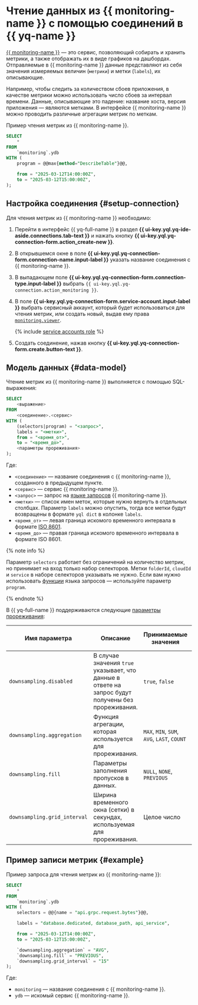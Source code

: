 # Чтение данных из {{ monitoring-name }} с помощью соединений в {{ yq-name }}

[{{ monitoring-name }}](../../monitoring/concepts/index.md) — это сервис, позволяющий собирать и хранить метрики, а также отображать их в виде графиков на дашбордах. Отправляемые в {{ monitoring-name }} данные представляют из себя значения измеряемых величин (`метрики`) и метки (`labels`), их описывающие. 

Например, чтобы следить за количеством сбоев приложения, в качестве метрики можно использовать число сбоев за интервал времени. Данные, описывающие это падение: название хоста, версия приложения — являются метками. В интерфейсе {{ monitoring-name }} можно проводить различные агрегации метрик по меткам.

Пример чтения метрик из {{ monitoring-name }}.

```sql
SELECT
    *
FROM
    `monitoring`.ydb
WITH (
    program = @@max{method="DescribeTable"}@@,

    from = "2025-03-12T14:00:00Z",
    to = "2025-03-12T15:00:00Z",
);
```

## Настройка соединения {#setup-connection}

Для чтения метрик из {{ monitoring-name }} необходимо:
1. Перейти в интерфейс {{ yq-full-name }} в раздел **{{ ui-key.yql.yq-ide-aside.connections.tab-text }}** и нажать кнопку **{{ ui-key.yql.yq-connection-form.action_create-new }}**.
1. В открывшемся окне в поле **{{ ui-key.yql.yq-connection-form.connection-name.input-label }}** указать название соединения с {{ monitoring-name }}.
1. В выпадающем поле **{{ ui-key.yql.yq-connection-form.connection-type.input-label }}** выбрать `{{ ui-key.yql.yq-connection.action_monitoring }}`.
1. В поле **{{ ui-key.yql.yq-connection-form.service-account.input-label }}** выбрать сервисный аккаунт, который будет использоваться для чтения метрик, или создать новый, выдав ему права [`monitoring.viewer`](../../monitoring/security/index.md#monitoring-viewer).

   {% include [service accounts role](../../_includes/query/service-accounts-role.md) %}

1. Создать соединение, нажав кнопку **{{ ui-key.yql.yq-connection-form.create.button-text }}**.

## Модель данных {#data-model}

Чтение метрик из {{ monitoring-name }} выполняется с помощью SQL-выражения:

```sql
SELECT
    <выражение>
FROM
    <соединение>.<сервис>
WITH (
    (selectors|program) = "<запрос>",
    labels = "<метки>",
    from = "<время_от>",
    to = "<время_до>",
    <параметры прореживания>
);
```

Где:

- `<соединение>` — название соединения с {{ monitoring-name }}, созданного в предыдущем пункте.
- `<сервис>` — сервис {{ monitoring-name }}.
- `<запрос>` — запрос на [языке запросов](../../monitoring/concepts/querying.md) {{ monitoring-name }}.
- `<метки>` — список имен меток, которые нужно вернуть в отдельных столбцах. Параметр `labels` можно опустить, тогда все метки будут возвращены в формате `yql dict` в колонке `labels`.
- `<время_от>` — левая граница искомого временного интервала в формате [ISO 8601](https://ru.wikipedia.org/wiki/ISO_8601).
- `<время_до>` — правая граница искомого временного интервала в формате ISO 8601.

{% note info %}

Параметр `selectors` работает без ограничений на количество метрик, но принимает на вход только набор селекторов. Метки `folderId`, `cloudId` и `service` в наборе селекторов указывать не нужно. Если вам нужно использовать [функции](../../monitoring/concepts/querying.md#functions) языка запросов — используйте параметр `program`.

{% endnote %}

В {{ yq-full-name }} поддерживаются следующие [параметры прореживания](../../monitoring/concepts/decimation.md#decimation-methods):

| Имя параметра | Описание | Принимаемые значения | Значение по умолчанию |
| --- | --- | --- | --- |
| `downsampling.disabled` | В случае значения `true` указывает, что данные в ответе на запрос будут получены без прореживания. | `true`, `false` | `false` |
| `downsampling.aggregation` | Функция агрегации, которая используется для прореживания. | `MAX`, `MIN`, `SUM`, `AVG`, `LAST`, `COUNT` | `AVG` |
| `downsampling.fill` | Параметры заполнения пропусков в данных. | `NULL`, `NONE`, `PREVIOUS` | `PREVIOUS` |
| `downsampling.grid_interval` | Ширина временного окна (сетки) в секундах, используемая для прореживания. | Целое число | `15` |

## Пример записи метрик {#example}

Пример запроса для чтения метрик из {{ monitoring-name }}:

```sql
SELECT
    *
FROM
    `monitoring`.ydb
WITH (
    selectors = @@{name = "api.grpc.request.bytes"}@@,

    labels = "database.dedicated, database_path, api_service",

    from = "2025-03-12T14:00:00Z",
    to = "2025-03-12T15:00:00Z",

    `downsampling.aggregation` = "AVG",
    `downsampling.fill` = "PREVIOUS",
    `downsampling.grid_interval` = "15"
);
```

Где:

* `monitoring` — название соединения с {{ monitoring-name }}.
* `ydb` — искомый сервис {{ monitoring-name }}.
